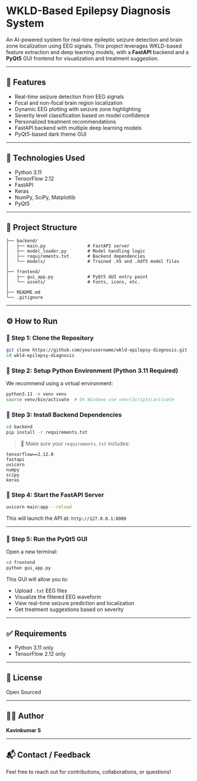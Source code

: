 # WKLD-Based Epilepsy Diagnosis System

An AI-powered system for real-time epileptic seizure detection and brain zone localization using EEG signals. This project leverages WKLD-based feature extraction and deep learning models, with a **FastAPI** backend and a **PyQt5** GUI frontend for visualization and treatment suggestion.

---

## 🚀 Features

* Real-time seizure detection from EEG signals
* Focal and non-focal brain region localization
* Dynamic EEG plotting with seizure zone highlighting
* Severity level classification based on model confidence
* Personalized treatment recommendations
* FastAPI backend with multiple deep learning models
* PyQt5-based dark theme GUI

---

## 🧠 Technologies Used

* Python 3.11
* TensorFlow 2.12
* FastAPI
* Keras
* NumPy, SciPy, Matplotlib
* PyQt5

---

## 📁 Project Structure

```
├── backend/
│   ├── main.py                # FastAPI server
│   ├── model_loader.py        # Model handling logic
│   ├── requirements.txt       # Backend dependencies
│   └── models/                # Trained .h5 and .hdf5 model files
│
├── frontend/
│   ├── gui_app.py             # PyQt5 GUI entry point
│   └── assets/                # Fonts, icons, etc.
│
├── README.md
└── .gitignore
```

---

## ⚙️ How to Run

### 🔹 Step 1: Clone the Repository

```bash
git clone https://github.com/yourusername/wkld-epilepsy-diagnosis.git
cd wkld-epilepsy-diagnosis
```

### 🔹 Step 2: Setup Python Environment (Python 3.11 Required)

We recommend using a virtual environment:

```bash
python3.11 -m venv venv
source venv/bin/activate  # On Windows use venv\Scripts\activate
```

### 🔹 Step 3: Install Backend Dependencies

```bash
cd backend
pip install -r requirements.txt
```

> 📌 Make sure your `requirements.txt` includes:

```
tensorflow==2.12.0
fastapi
uvicorn
numpy
scipy
keras
```

### 🔹 Step 4: Start the FastAPI Server

```bash
uvicorn main:app --reload
```

This will launch the API at: `http://127.0.0.1:8000`

---

### 🔹 Step 5: Run the PyQt5 GUI

Open a new terminal:

```bash
cd frontend
python gui_app.py
```

This GUI will allow you to:

* Upload `.txt` EEG files
* Visualize the filtered EEG waveform
* View real-time seizure prediction and localization
* Get treatment suggestions based on severity

---

## ✅ Requirements

* Python 3.11 only
* TensorFlow 2.12 only

---



## 📜 License

Open Sourced

---

## 🙋‍♂️ Author

**Kavinkumar S**

---

## 📬 Contact / Feedback

Feel free to reach out for contributions, collaborations, or questions!

